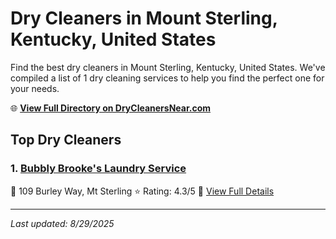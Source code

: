 # Dry Cleaners in Mount Sterling, Kentucky, United States

Find the best dry cleaners in Mount Sterling, Kentucky, United States. We've compiled a list of 1 dry cleaning services to help you find the perfect one for your needs.

🌐 **[View Full Directory on DryCleanersNear.com](https://drycleanersnear.com/city/US/Kentucky/Mount%20Sterling)**

## Top Dry Cleaners

### 1. [Bubbly Brooke's Laundry Service](https://drycleanersnear.com/dryCleaner/688f207546b6614a95a96201/bubbly-brooke-s-laundry-service)
📍 109 Burley Way, Mt Sterling
⭐ Rating: 4.3/5
🔗 [View Full Details](https://drycleanersnear.com/dryCleaner/688f207546b6614a95a96201/bubbly-brooke-s-laundry-service)


---

*Last updated: 8/29/2025*
